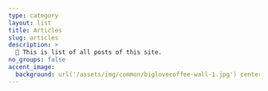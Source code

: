 ```yaml
---
type: category
layout: list
title: Articles
slug: articles
description: >
  📝 This is list of all posts of this site.
no_groups: false
accent_image: 
  background: url('/assets/img/common/biglovecoffee-wall-1.jpg') center/cover
---
```

